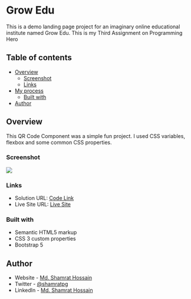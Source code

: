 # Grow Edu
This is a demo landing page project for an imaginary online educational institute named Grow Edu. This is my Third Assignment on Programming Hero

## Table of contents

- [Overview](#overview)
  - [Screenshot](#screenshot)
  - [Links](#links)
- [My process](#my-process)
  - [Built with](#built-with)
- [Author](#author)


## Overview
This QR Code Component was a simple fun project. I used CSS variables, flexbox and some common CSS properties.

### Screenshot

![](images/screenshot.png)


### Links

- Solution URL: [Code Link](https://github.com/shamratPG/grow-edu)
- Live Site URL: [Live Site](https://shamratpg.github.io/grow-edu/)


### Built with

- Semantic HTML5 markup
- CSS 3 custom properties
- Bootstrap 5

## Author

- Website - [Md. Shamrat Hossain](https://github.com/shamratPG)
- Twitter - [@shamratpg](https://twitter.com/shamratpg)
- LinkedIn - [Md. Shamrat Hossain](https://www.linkedin.com/in/md-shamrat-hossain/)

